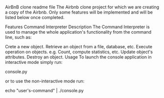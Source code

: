 AirBnB clone readme file
The Airbnb clone project for which we are creating a copy of the Airbnb. Only some features will be implemented and will be listed below once completed.

Features
Command Interpreter
Description
The Command Interpreter is used to manage the whole application's functionality from the command line, such as:

Crete a new object.
Retrieve an object from a file, database, etc.
Execute operation on objects. e.g. Count, compute statistics, etc.
Update object's attributes.
Destroy an object.
Usage
To launch the console application in interactive mode simply run:

console.py 

or to use the non-interactive mode run:

echo "user's-command" | ./console.py 
